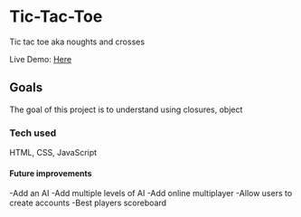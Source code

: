 # Tic-Tac-Toe
Tic tac toe aka noughts and crosses

Live Demo: [Here](https://jkpearce.github.io/Tic-Tac-Toe/)

## Goals
The goal of this project is to understand using closures, object

### Tech used 
HTML, CSS, JavaScript

#### Future improvements
-Add an AI
-Add multiple levels of AI
-Add online multiplayer
-Allow users to create accounts
-Best players scoreboard

